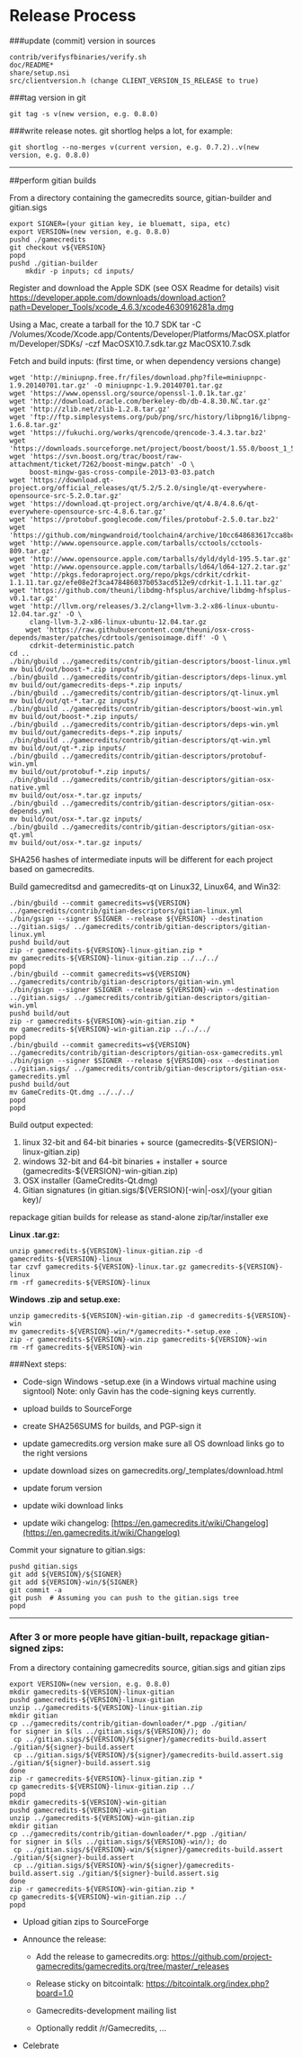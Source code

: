 Release Process
====================

###update (commit) version in sources

	contrib/verifysfbinaries/verify.sh
	doc/README*
	share/setup.nsi
	src/clientversion.h (change CLIENT_VERSION_IS_RELEASE to true)

###tag version in git

	git tag -s v(new version, e.g. 0.8.0)

###write release notes. git shortlog helps a lot, for example:

	git shortlog --no-merges v(current version, e.g. 0.7.2)..v(new version, e.g. 0.8.0)

* * *

##perform gitian builds

 From a directory containing the gamecredits source, gitian-builder and gitian.sigs
  
	export SIGNER=(your gitian key, ie bluematt, sipa, etc)
	export VERSION=(new version, e.g. 0.8.0)
	pushd ./gamecredits
	git checkout v${VERSION}
	popd
	pushd ./gitian-builder
        mkdir -p inputs; cd inputs/

 Register and download the Apple SDK (see OSX Readme for details)
	visit https://developer.apple.com/downloads/download.action?path=Developer_Tools/xcode_4.6.3/xcode4630916281a.dmg
 
 Using a Mac, create a tarball for the 10.7 SDK
	tar -C /Volumes/Xcode/Xcode.app/Contents/Developer/Platforms/MacOSX.platform/Developer/SDKs/ -czf MacOSX10.7.sdk.tar.gz MacOSX10.7.sdk

 Fetch and build inputs: (first time, or when dependency versions change)

	wget 'http://miniupnp.free.fr/files/download.php?file=miniupnpc-1.9.20140701.tar.gz' -O miniupnpc-1.9.20140701.tar.gz
	wget 'https://www.openssl.org/source/openssl-1.0.1k.tar.gz'
	wget 'http://download.oracle.com/berkeley-db/db-4.8.30.NC.tar.gz'
	wget 'http://zlib.net/zlib-1.2.8.tar.gz'
	wget 'ftp://ftp.simplesystems.org/pub/png/src/history/libpng16/libpng-1.6.8.tar.gz'
	wget 'https://fukuchi.org/works/qrencode/qrencode-3.4.3.tar.bz2'
	wget 'https://downloads.sourceforge.net/project/boost/boost/1.55.0/boost_1_55_0.tar.bz2'
	wget 'https://svn.boost.org/trac/boost/raw-attachment/ticket/7262/boost-mingw.patch' -O \ 
	     boost-mingw-gas-cross-compile-2013-03-03.patch
	wget 'https://download.qt-project.org/official_releases/qt/5.2/5.2.0/single/qt-everywhere-opensource-src-5.2.0.tar.gz'
	wget 'https://download.qt-project.org/archive/qt/4.8/4.8.6/qt-everywhere-opensource-src-4.8.6.tar.gz'
	wget 'https://protobuf.googlecode.com/files/protobuf-2.5.0.tar.bz2'
	wget 'https://github.com/mingwandroid/toolchain4/archive/10cc648683617cca8bcbeae507888099b41b530c.tar.gz'
	wget 'http://www.opensource.apple.com/tarballs/cctools/cctools-809.tar.gz'
	wget 'http://www.opensource.apple.com/tarballs/dyld/dyld-195.5.tar.gz'
	wget 'http://www.opensource.apple.com/tarballs/ld64/ld64-127.2.tar.gz'
	wget 'http://pkgs.fedoraproject.org/repo/pkgs/cdrkit/cdrkit-1.1.11.tar.gz/efe08e2f3ca478486037b053acd512e9/cdrkit-1.1.11.tar.gz'
	wget 'https://github.com/theuni/libdmg-hfsplus/archive/libdmg-hfsplus-v0.1.tar.gz'
	wget 'http://llvm.org/releases/3.2/clang+llvm-3.2-x86-linux-ubuntu-12.04.tar.gz' -O \
	     clang-llvm-3.2-x86-linux-ubuntu-12.04.tar.gz
        wget 'https://raw.githubusercontent.com/theuni/osx-cross-depends/master/patches/cdrtools/genisoimage.diff' -O \
	     cdrkit-deterministic.patch
	cd ..
	./bin/gbuild ../gamecredits/contrib/gitian-descriptors/boost-linux.yml
	mv build/out/boost-*.zip inputs/
	./bin/gbuild ../gamecredits/contrib/gitian-descriptors/deps-linux.yml
	mv build/out/gamecredits-deps-*.zip inputs/
	./bin/gbuild ../gamecredits/contrib/gitian-descriptors/qt-linux.yml
	mv build/out/qt-*.tar.gz inputs/
	./bin/gbuild ../gamecredits/contrib/gitian-descriptors/boost-win.yml
	mv build/out/boost-*.zip inputs/
	./bin/gbuild ../gamecredits/contrib/gitian-descriptors/deps-win.yml
	mv build/out/gamecredits-deps-*.zip inputs/
	./bin/gbuild ../gamecredits/contrib/gitian-descriptors/qt-win.yml
	mv build/out/qt-*.zip inputs/
	./bin/gbuild ../gamecredits/contrib/gitian-descriptors/protobuf-win.yml
	mv build/out/protobuf-*.zip inputs/
	./bin/gbuild ../gamecredits/contrib/gitian-descriptors/gitian-osx-native.yml
	mv build/out/osx-*.tar.gz inputs/
	./bin/gbuild ../gamecredits/contrib/gitian-descriptors/gitian-osx-depends.yml
	mv build/out/osx-*.tar.gz inputs/
	./bin/gbuild ../gamecredits/contrib/gitian-descriptors/gitian-osx-qt.yml
	mv build/out/osx-*.tar.gz inputs/

 SHA256 hashes of intermediate inputs will be different for each project based on gamecredits.
 
 Build gamecreditsd and gamecredits-qt on Linux32, Linux64, and Win32:
  
	./bin/gbuild --commit gamecredits=v${VERSION} ../gamecredits/contrib/gitian-descriptors/gitian-linux.yml
	./bin/gsign --signer $SIGNER --release ${VERSION} --destination ../gitian.sigs/ ../gamecredits/contrib/gitian-descriptors/gitian-linux.yml
	pushd build/out
	zip -r gamecredits-${VERSION}-linux-gitian.zip *
	mv gamecredits-${VERSION}-linux-gitian.zip ../../../
	popd
	./bin/gbuild --commit gamecredits=v${VERSION} ../gamecredits/contrib/gitian-descriptors/gitian-win.yml
	./bin/gsign --signer $SIGNER --release ${VERSION}-win --destination ../gitian.sigs/ ../gamecredits/contrib/gitian-descriptors/gitian-win.yml
	pushd build/out
	zip -r gamecredits-${VERSION}-win-gitian.zip *
	mv gamecredits-${VERSION}-win-gitian.zip ../../../
	popd
    ./bin/gbuild --commit gamecredits=v${VERSION} ../gamecredits/contrib/gitian-descriptors/gitian-osx-gamecredits.yml
    ./bin/gsign --signer $SIGNER --release ${VERSION}-osx --destination ../gitian.sigs/ ../gamecredits/contrib/gitian-descriptors/gitian-osx-gamecredits.yml
	pushd build/out
	mv GameCredits-Qt.dmg ../../../
	popd
	popd

  Build output expected:

  1. linux 32-bit and 64-bit binaries + source (gamecredits-${VERSION}-linux-gitian.zip)
  2. windows 32-bit and 64-bit binaries + installer + source (gamecredits-${VERSION}-win-gitian.zip)
  3. OSX installer (GameCredits-Qt.dmg)
  4. Gitian signatures (in gitian.sigs/${VERSION}[-win|-osx]/(your gitian key)/

repackage gitian builds for release as stand-alone zip/tar/installer exe

**Linux .tar.gz:**

	unzip gamecredits-${VERSION}-linux-gitian.zip -d gamecredits-${VERSION}-linux
	tar czvf gamecredits-${VERSION}-linux.tar.gz gamecredits-${VERSION}-linux
	rm -rf gamecredits-${VERSION}-linux

**Windows .zip and setup.exe:**

	unzip gamecredits-${VERSION}-win-gitian.zip -d gamecredits-${VERSION}-win
	mv gamecredits-${VERSION}-win/*/gamecredits-*-setup.exe .
	zip -r gamecredits-${VERSION}-win.zip gamecredits-${VERSION}-win
	rm -rf gamecredits-${VERSION}-win

###Next steps:

* Code-sign Windows -setup.exe (in a Windows virtual machine using signtool)
 Note: only Gavin has the code-signing keys currently.

* upload builds to SourceForge

* create SHA256SUMS for builds, and PGP-sign it

* update gamecredits.org version
  make sure all OS download links go to the right versions
  
* update download sizes on gamecredits.org/_templates/download.html

* update forum version

* update wiki download links

* update wiki changelog: [https://en.gamecredits.it/wiki/Changelog](https://en.gamecredits.it/wiki/Changelog)

Commit your signature to gitian.sigs:

	pushd gitian.sigs
	git add ${VERSION}/${SIGNER}
	git add ${VERSION}-win/${SIGNER}
	git commit -a
	git push  # Assuming you can push to the gitian.sigs tree
	popd

-------------------------------------------------------------------------

### After 3 or more people have gitian-built, repackage gitian-signed zips:

From a directory containing gamecredits source, gitian.sigs and gitian zips

	export VERSION=(new version, e.g. 0.8.0)
	mkdir gamecredits-${VERSION}-linux-gitian
	pushd gamecredits-${VERSION}-linux-gitian
	unzip ../gamecredits-${VERSION}-linux-gitian.zip
	mkdir gitian
	cp ../gamecredits/contrib/gitian-downloader/*.pgp ./gitian/
	for signer in $(ls ../gitian.sigs/${VERSION}/); do
	 cp ../gitian.sigs/${VERSION}/${signer}/gamecredits-build.assert ./gitian/${signer}-build.assert
	 cp ../gitian.sigs/${VERSION}/${signer}/gamecredits-build.assert.sig ./gitian/${signer}-build.assert.sig
	done
	zip -r gamecredits-${VERSION}-linux-gitian.zip *
	cp gamecredits-${VERSION}-linux-gitian.zip ../
	popd
	mkdir gamecredits-${VERSION}-win-gitian
	pushd gamecredits-${VERSION}-win-gitian
	unzip ../gamecredits-${VERSION}-win-gitian.zip
	mkdir gitian
	cp ../gamecredits/contrib/gitian-downloader/*.pgp ./gitian/
	for signer in $(ls ../gitian.sigs/${VERSION}-win/); do
	 cp ../gitian.sigs/${VERSION}-win/${signer}/gamecredits-build.assert ./gitian/${signer}-build.assert
	 cp ../gitian.sigs/${VERSION}-win/${signer}/gamecredits-build.assert.sig ./gitian/${signer}-build.assert.sig
	done
	zip -r gamecredits-${VERSION}-win-gitian.zip *
	cp gamecredits-${VERSION}-win-gitian.zip ../
	popd

- Upload gitian zips to SourceForge

- Announce the release:

  - Add the release to gamecredits.org: https://github.com/project-gamecredits/gamecredits.org/tree/master/_releases

  - Release sticky on bitcointalk: https://bitcointalk.org/index.php?board=1.0

  - Gamecredits-development mailing list

  - Optionally reddit /r/Gamecredits, ...

- Celebrate 
